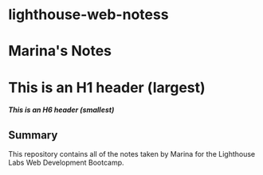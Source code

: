 # lighthouse-web-notess
# Marina's Notes
# This is an H1 header (largest)
##### This is an H6 header (smallest)

## Summary

This repository contains all of the notes taken by Marina for the Lighthouse Labs Web Development Bootcamp.